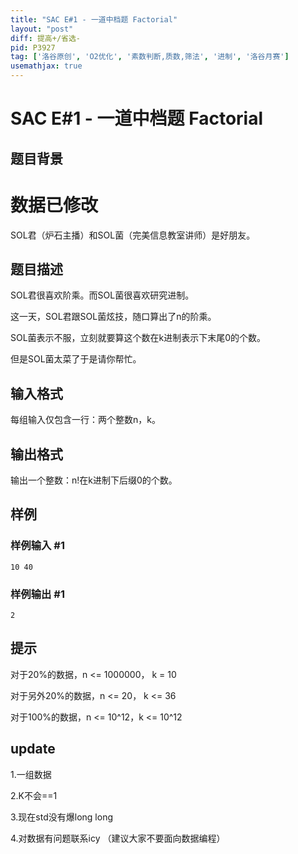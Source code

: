 ```yaml
---
title: "SAC E#1 - 一道中档题 Factorial"
layout: "post"
diff: 提高+/省选-
pid: P3927
tag: ['洛谷原创', 'O2优化', '素数判断,质数,筛法', '进制', '洛谷月赛']
usemathjax: true
---
```


# SAC E#1 - 一道中档题 Factorial
## 题目背景

# 数据已修改

SOL君（炉石主播）和SOL菌（完美信息教室讲师）是好朋友。

## 题目描述

SOL君很喜欢阶乘。而SOL菌很喜欢研究进制。

这一天，SOL君跟SOL菌炫技，随口算出了n的阶乘。

SOL菌表示不服，立刻就要算这个数在k进制表示下末尾0的个数。

但是SOL菌太菜了于是请你帮忙。

## 输入格式

每组输入仅包含一行：两个整数n，k。

## 输出格式

输出一个整数：n!在k进制下后缀0的个数。

## 样例

### 样例输入 #1
```
10 40
```
### 样例输出 #1
```
2
```
## 提示

对于20%的数据，n <= 1000000， k = 10

对于另外20%的数据，n <= 20， k <= 36

对于100%的数据，n <= 10^12，k <= 10^12

## update

1.一组数据

2.K不会==1

3.现在std没有爆long long

4.对数据有问题联系icy （建议大家不要面向数据编程）

